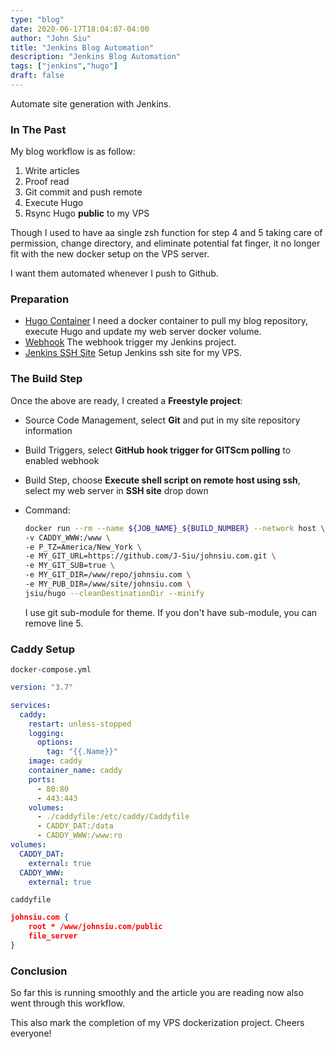 ```yaml
---
type: "blog"
date: 2020-06-17T18:04:07-04:00
author: "John Siu"
title: "Jenkins Blog Automation"
description: "Jenkins Blog Automation"
tags: ["jenkins","hugo"]
draft: false
---
```

Automate site generation with Jenkins.
<!--more-->

### In The Past

My blog workflow is as follow:

1. Write articles
2. Proof read
3. Git commit and push remote
4. Execute Hugo
5. Rsync Hugo **public** to my VPS

Though I used to have aa single zsh function for step 4 and 5 taking care of permission, change directory, and eliminate potential fat finger, it no longer fit with the new docker setup on the VPS server.

I want them automated whenever I push to Github.

### Preparation

- [Hugo Container](/blog/docker-hugo/) I need a docker container to pull my blog repository, execute Hugo and update my web server docker volume.
- [Webhook](/blog/jenkins-webhook/) The webhook trigger my Jenkins project.
- [Jenkins SSH Site](/blog/jenkins-sshkey-old-format/) Setup Jenkins ssh site for my VPS.

### The Build Step

Once the above are ready, I created a **Freestyle project**:

- Source Code Management, select **Git** and put in my site repository information
- Build Triggers, select **GitHub hook trigger for GITScm polling** to enabled webhook
- Build Step, choose **Execute shell script on remote host using ssh**, select my web server in **SSH site** drop down
- Command:

  ```sh
  docker run --rm --name ${JOB_NAME}_${BUILD_NUMBER} --network host \
  -v CADDY_WWW:/www \
  -e P_TZ=America/New_York \
  -e MY_GIT_URL=https://github.com/J-Siu/johnsiu.com.git \
  -e MY_GIT_SUB=true \
  -e MY_GIT_DIR=/www/repo/johnsiu.com \
  -e MY_PUB_DIR=/www/site/johnsiu.com \
  jsiu/hugo --cleanDestinationDir --minify
  ```

  I use git sub-module for theme. If you don't have sub-module, you can remove line 5.

### Caddy Setup

`docker-compose.yml`

```yml
version: "3.7"

services:
  caddy:
    restart: unless-stopped
    logging:
      options:
        tag: "{{.Name}}"
    image: caddy
    container_name: caddy
    ports:
      - 80:80
      - 443:443
    volumes:
      - ./caddyfile:/etc/caddy/Caddyfile
      - CADDY_DAT:/data
      - CADDY_WWW:/www:ro
volumes:
  CADDY_DAT:
    external: true
  CADDY_WWW:
    external: true
```

`caddyfile`

```json
johnsiu.com {
	root * /www/johnsiu.com/public
	file_server
}
```

### Conclusion

So far this is running smoothly and the article you are reading now also went through this workflow.

This also mark the completion of my VPS dockerization project. Cheers everyone!